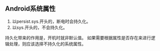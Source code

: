 ## Android系统属性

1. 以persist.sys.开头的，断电时会持久化。
2. 以sys.开头的，不会持久化。

持久化带来的作用是，开机时就非默认值。
如果需要根据属性是否存在来进行逻辑处理，则应该选择不持久化的系统属性。
